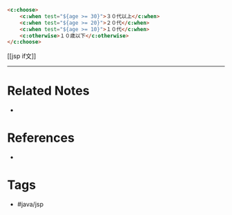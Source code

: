 ```html
<c:choose>  
	<c:when test="${age >= 30}">３０代以上</c:when>  
	<c:when test="${age >= 20}">２０代</c:when>  
	<c:when test="${age >= 10}">１０代</c:when>  
	<c:otherwise>１０歳以下</c:otherwise>  
</c:choose>
```

[[jsp if文]]

---
# Related Notes
- 

# References
- 

# Tags
- #java/jsp 